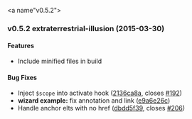 <a name"v0.5.2"></a>
### v0.5.2 extraterrestrial-illusion (2015-03-30)


#### Features

* Include minified files in build


#### Bug Fixes

* Inject `$scope` into activate hook ([2136ca8a](https://github.com/angular/router/commit/2136ca8a), closes [#192](https://github.com/angular/router/issues/192))
* **wizard example:** fix annotation and link ([e9a6e26c](https://github.com/angular/router/commit/e9a6e26c))
* Handle anchor elts with no href ([dbdd5f39](https://github.com/angular/router/commit/dbdd5f39), closes [#206](https://github.com/angular/router/issues/206))

